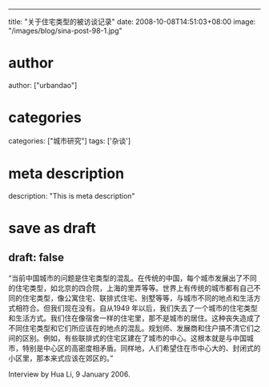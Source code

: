 
---
title: "关于住宅类型的被访谈记录"
date: 2008-10-08T14:51:03+08:00
image: "/images/blog/sina-post-98-1.jpg"
# author
author: ["urbandao"]
# categories
categories: ["城市研究"]
tags: ['杂谈']
# meta description
description: "This is meta description"
# save as draft
draft: false
---

“当前中国城市的问题是住宅类型的混乱。在传统的中国，每个城市发展出了不同的住宅类型，如北京的四合院，上海的里弄等等。世界上有传统的城市都有自己不同的住宅类型，像公寓住宅、联排式住宅、别墅等等，与城市不同的地点和生活方式相符合。但我们现在没有。自从1949
年以后，我们失去了一个城市的住宅类型和生活方式。我们住在像宿舍一样的住宅里，那不是城市的居住。这种丧失造成了不同住宅类型和它们所应该在的地点的混乱。规划师、发展商和住户搞不清它们之间的区别。例如，有些联排式的住宅区建在了城市的中心。这根本就是与中国城市，特别是中心区的高密度相矛盾。同样地，人们希望住在市中心大的、封闭式的小区里，那本来式应该在郊区的。”

Interview by Hua Li, 9 January 2006.
